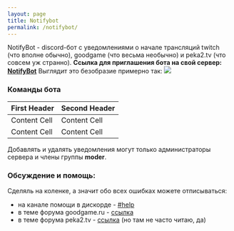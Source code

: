 ```yaml
---
layout: page
title: Notifybot
permalink: /notifybot/
---
```


NotifyBot - discord-бот с уведомлениями о начале трансляций twitch (что вполне обычно), goodgame (что весьма необычно) и peka2.tv (что совсем уж странно).
**Ссылка для приглашения бота на свой сервер: [NotifyBot](https://discordapp.com/oauth2/authorize?scope=bot&client_id=271980523809669122&permissions=67357696)**
Выглядит это безобразие примерно так:
![](https://kavaban.ga/data/_uploaded/image/notifybot-twitch.png)

### Команды бота

| First Header  | Second Header |
| ------------- | ------------- |
| Content Cell  | Content Cell  |
| Content Cell  | Content Cell  |

Добавлять и удалять уведомления могут только администраторы сервера и члены группы **moder**.

### Обсуждение и помощь:
Сделяль на коленке, а значит обо всех ошибках можете отписываться:
-   на канале помощи в дискорде - [#help](https://discord.gg/4rV8kM8)
-   в теме форума goodgame.ru - [ссылка](https://goodgame.ru/topic/85406/)
-   в теме форума peka2.tv - [ссылка](https://forum.peka2.tv/threads/103388-Discord-%D0%B1%D0%BE%D1%82-%D1%81-%D1%83%D0%B2%D0%B5%D0%B4%D0%BE%D0%BC%D0%BB%D0%B5%D0%BD%D0%B8%D1%8F%D0%BC%D0%B8-%D0%BE-%D1%81%D1%82%D1%80%D0%B8%D0%BC%D0%B0%D1%85-Peka2-tv-Goodgame-%D0%B8-Twitch) (но там не часто читаю, да)
